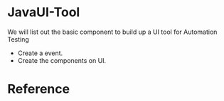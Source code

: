 # JavaUI-Tool

 We will list out the basic component to build up a UI tool for Automation Testing
 
 - Create a event.
 - Create the components on UI.
 
 
 # Reference 

#